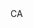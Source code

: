 <?xml version="1.0" encoding="UTF-8"?>
<CustomMetadata xmlns="http://soap.sforce.com/2006/04/metadata">
    <label>CA</label>
</CustomMetadata>
